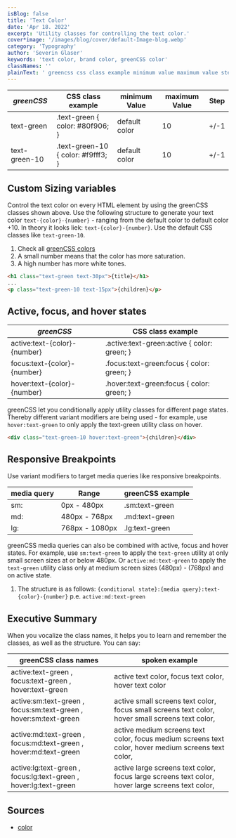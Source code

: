 ```yaml
---
isBlog: false
title: 'Text Color'
date: 'Apr 18. 2022'
excerpt: 'Utility classes for controlling the text color.'
cover*image: '/images/blog/cover/default-Image-blog.webp'
category: 'Typography'
author: 'Severin Glaser'
keywords: 'text color, brand color, greenCSS color'
classNames: ''
plainText: ' greencss css class example minimum value maximum value step text-green text-green color: 80f906; 10 + -1 text-green-10 text-green-10 color: f9fff3; custom sizing variables control the text color on every html element by using the greencss classes shown above use the following structure to generate your text color `text color number ` ranging from the default color to default color +10 in theory it looks liek: `text color number ` use the default css classes like `text-green-10` 1 check all greencss colors brand colours 2 a small number means that the color has more saturation 3 a high number has more white tones  active focus and hover states greencss css class example active:text color number active :text-green:active color: green; focus:text color number focus :text-green:focus color: green; hover:text color number hover :text-green:focus color: green; greencss let you conditionally apply utility classes for different page states thereby different variant modifiers are being used for example use `hover:text-green` to only apply the text-green utility class on hover  responsive breakpoints use variant modifiers to target media queries like responsive breakpoints media query range greencss example sm: 0px 480px sm:text-green md: 480px 768px md:text-green lg: 768px 1080px lg:text-green greencss media queries can also be combined with active focus and hover states for example use `sm:text-green` to apply the `text-green` utility at only small screen sizes at or below 480px or `active:md:text-green` to apply the `text-green` utility class only at medium screen sizes 480px 768px and on active state 1 the structure is as follows: ` conditional state : media query :text color number ` p e `active:md:text-green` executive summary when you vocalize the class names it helps you to learn and remember the classes as well as the structure you can say: greencss class names spoken example active:text-green focus:text-green hover:text-green active text color focus text color hover text color active:sm:text-green focus:sm:text-green hover:sm:text-green active small screens text color focus small screens text color hover small screens text color active:md:text-green focus:md:text-green hover:md:text-green active medium screens text color focus medium screens text color hover medium screens text color active:lg:text-green focus:lg:text-green hover:lg:text-green active large screens text color focus large screens text color hover large screens text color sources color https: developer mozilla org en-us docs web css color '
---
```


| _greenCSS_    | CSS class example                  | minimum Value | maximum Value | Step |
| ------------- | ---------------------------------- | ------------- | ------------- | ---- |
| text-green    | .text-green { color: #80f906; }    | default color | 10            | +/-1 |
| text-green-10 | .text-green-10 { color: #f9fff3; } | default color | 10            | +/-1 |

## Custom Sizing variables

Control the text color on every HTML element by using the greenCSS classes shown above. Use the following structure to generate your text color `text-{color}-{number}` - ranging from the default color to default color +10. In theory it looks liek: `text-{color}-{number}`. Use the default CSS classes like `text-green-10`.

1. Check all [greenCSS colors](/brand/colours)
2. A small number means that the color has more saturation.
3. A high number has more white tones.

```html
<h1 class="text-green text-30px">{title}</h1>
...
<p class="text-green-10 text-15px">{children}</p>
```

## Active, focus, and hover states

| _greenCSS_                   | CSS class example                            |
| ---------------------------- | -------------------------------------------- |
| active:text-{color}-{number} | .active\:text-green:active { color: green; } |
| focus:text-{color}-{number}  | .focus\:text-green:focus { color: green; }   |
| hover:text-{color}-{number}  | .hover\:text-green:focus { color: green; }   |

greenCSS let you conditionally apply utility classes for different page states. Thereby different variant modifiers are being used - for example, use `hover:text-green` to only apply the text-green utility class on hover.

```html
<div class="text-green-10 hover:text-green">{children}</div>
```

## Responsive Breakpoints

Use variant modifiers to target media queries like responsive breakpoints.

| media query | Range          | greenCSS example |
| ----------- | -------------- | ---------------- |
| sm:         | 0px - 480px    | .sm:text-green   |
| md:         | 480px - 768px  | .md:text-green   |
| lg:         | 768px - 1080px | .lg:text-green   |

greenCSS media queries can also be combined with active, focus and hover states. For example, use `sm:text-green` to apply the `text-green` utility at only small screen sizes at or below 480px. Or `active:md:text-green` to apply the `text-green` utility class only at medium screen sizes (480px) - (768px) and on active state.

1. The structure is as follows: `{conditional state}:{media query}:text-{color}-{number}` p.e. `active:md:text-green`

## Executive Summary

When you vocalize the class names, it helps you to learn and remember the classes, as well as the structure. You can say:

| greenCSS class names                                             | spoken example                                                                                      |
| ---------------------------------------------------------------- | --------------------------------------------------------------------------------------------------- |
| active:text-green , focus:text-green , hover:text-green          | active text color, focus text color, hover text color                                               |
| active:sm:text-green , focus:sm:text-green , hover:sm:text-green | active small screens text color, focus small screens text color, hover small screens text color,    |
| active:md:text-green , focus:md:text-green , hover:md:text-green | active medium screens text color, focus medium screens text color, hover medium screens text color, |
| active:lg:text-green , focus:lg:text-green , hover:lg:text-green | active large screens text color, focus large screens text color, hover large screens text color,    |

## Sources

- [color](https://developer.mozilla.org/en-US/docs/Web/CSS/color)
